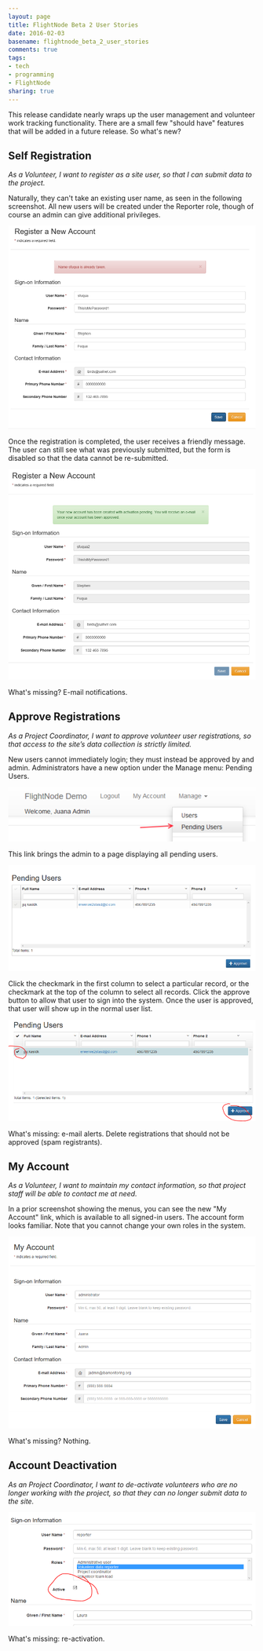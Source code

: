 ```yaml
---
layout: page
title: FlightNode Beta 2 User Stories
date: 2016-02-03
basename: flightnode_beta_2_user_stories
comments: true
tags:
- tech
- programming
- FlightNode
sharing: true
---
```


This release candidate nearly wraps up the user management and volunteer work
tracking functionality. There are a small few "should have" features that will
be added in a future release. So what's new?

## Self Registration

*As a Volunteer, I want to register as a site user, so that I can submit data to
the project.*

Naturally, they can't take an existing user name, as seen in the following
screenshot. All new users will be created under the Reporter role, though of
course an admin can give additional privileges.

![Registration form](/images/rc2_1.png)

Once the registration is completed, the user receives a friendly message. The
user can still see what was previously submitted,  but the form is disabled so
that the data cannot be re-submitted.

![Registration complete](/images/rc2_2.png)

What's missing? E-mail notifications.

## Approve Registrations

*As a Project Coordinator, I want to approve volunteer user registrations, so
that access to the site’s data collection is strictly limited.*

New users cannot immediately login; they must instead be approved by and admin.
Administrators have a new option under the Manage menu: Pending Users.

![Pending users menu](/images/rc2_3.png)

This link brings the admin to a page displaying all pending users.

![Pending users list](/images/rc2_4.png)

Click the checkmark in the first column to select a particular record, or the
checkmark at the top of the column to select all records. Click the approve
button to allow that user to sign into the system. Once the user is approved,
that user will show up in the normal user list.

![Normal user list](/images/rc2_5.png)

What's missing: e-mail alerts. Delete registrations that should not be approved
(spam registrants).

## My Account

*As a Volunteer, I want to maintain my contact information, so that project
staff will be able to contact me at need.*

In a prior screenshot showing the menus, you can see the new "My Account" link,
which is available to all signed-in users. The account form looks familiar. Note
that you cannot change your own roles in the system.

![My Account](/images/rc2_6.png)

What's missing? Nothing.

## Account Deactivation

*As an Project Coordinator, I want to de-activate volunteers who are no longer
working with the project, so that they can no longer submit data to the site.*

![De-activation](/images/rc2_7.png)

What's missing: re-activation.
